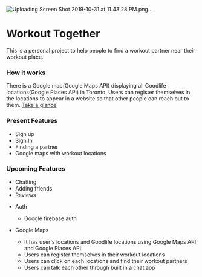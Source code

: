 
![Uploading Screen Shot 2019-10-31 at 11.43.28 PM.png…]()



# Workout Together

This is a personal project to help people to find a workout partner near their workout place.

### How it works

There is a Google map(Google Maps API) displaying all Goodlife locations(Google Places API) in Toronto. Users can register themselves in the locations to appear in a website so that other people can reach out to them.
[Take a glance](https://imgur.com/a/Jz3yyHH)

### Present Features

* Sign up
* Sign In
* Finding a partner
* Google maps with workout locations

### Upcoming Features

* Chatting
* Adding friends
* Reviews


- Auth 
  - Google firebase auth
  
- Google Maps
  - It has user's locations and Goodlife locations using Google Maps API and Google Places API
  - Users can register themselves in their workout locations
  - Users can click on each locations and find their workout partners
  - Users can talk each other through built in a chat app
